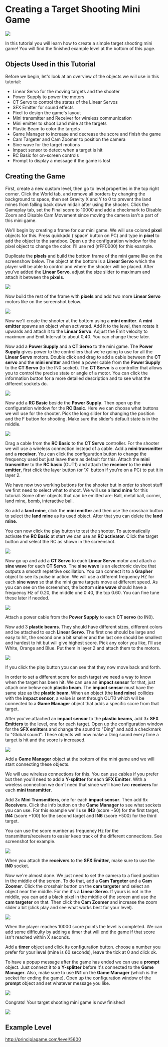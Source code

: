 # Creating a Target Shooting Mini Game
![](https://i.imgur.com/qG4YUr3.png)

In this tutorial you will learn how to create a simple target shooting mini game! You will find the finished example level at the bottom of this page.

## Objects Used in this Tutorial
Before we begin, let's look at an overview of the objects we will use in this tutorial:
* Linear Servo for the moving targets and the shooter
* Power Supply to power the motors
* CT Servo to control the states of the Linear Servos
* SFX Emitter for sound effects
* Pixel to design the game's layout
* Mini transmitter and Receiver for wireless communication
* Mini emitter to shoot Land mine at the targets
* Plastic Beam to color the targets
* Game Manager to increase and decrease the score and finish the game
* Cam Targeter and Cam Zoomer to position the camera
* Sine wave for the target motions
* Impact sensor to detect when a target is hit
* RC Basic for on-screen controls
* Prompt to display a message if the game is lost

## Creating the Game
First, create a new custom level, then go to level properties in the top right corner. Click the World tab, and remove all borders by changing the background to space, then set Gravity X and Y to 0 to prevent the land mines from falling back down midair after using the shooter. Click the Gameplay tab, set the Final score to 10000 and add a checkmark to Disable Zoom and Disable Cam Movement since moving the camera isn't a part of this mini game.

We'll begin by creating a frame for our mini game. We will use colored **pixel** objects for this. Press quickadd ('space' button on PC) and type in **pixel** to add the object to the sandbox. Open up the configuration window for the pixel object to change the color. I'll use red (#FF0000) for this example.

Duplicate the **pixels** and build the bottom frame of the mini game like on the screenshow below. The object at the bottom is a **Linear Servo** which the player will be able to control and where the shooter will be placed. After you've added the **Linear Servo**, adjust the size slider to maximum and attach it between the **pixels**.

![](https://i.imgur.com/K4bJpeE.png)

Now build the rest of the frame with **pixels** and add two more **Linear Servo** motors like on the screenshot below.

![](https://i.imgur.com/8NxacJx.png)

Now we'll create the shooter at the bottom using a **mini emitter**. A **mini emitter** spawns an object when activated. Add it to the level, then rotate it upwards and attach it to the **Linear Servo**. Adjust the Emit velocity to maximum and Emit Interval to about 0,40. You can change these later.

Now add a **Power Supply** and a **CT Servo** to the mini game. The **Power Supply** gives power to the controllers that we're going to use for all the **Linear Servo** motors. Double click and drag to add a cable between the **CT servo** and the **mini emitter** and then a power cable from the **Power Supply** to the **CT Servo** (to the IN0 socket). The **CT Servo** is a controller that allows you to control the precise state or angle of a motor. You can click the information button for a more detailed description and to see what the different sockets do.

![](https://i.imgur.com/SW6BsTK.png)

Now add a **RC Basic** beside the **Power Supply**. Then open up the configuration window for the **RC Basic**. Here we can choose what buttons we will use for the shooter. Pick the long slider for changing the position and the F button for shooting. Make sure the slider's default state is in the middle.

![](https://i.imgur.com/JGD15Y7.png)

Drag a cable from the **RC Basic** to the **CT Servo** controller. For the shooter we will use a wireless connection instead of a cable. Add a **mini transmitter** and a **receiver**. You can click the configuration button to change the frequency used but just leave them as default for this. Attach the **mini transmitter** to the **RC basic** (OUT1) and attach the **receiver** to the **mini emitter**, first click the layer button (or 'X' button if you're on a PC) to put it in layer 2.

We have now two working buttons for the shooter but in order to shoot stuff we first need to select what to shoot. We will use a **land mine** for this tutorial. Some other objects that can be emitted are: Ball, metal ball, corner, land mine, bomb, interactive ball.

So add a **land mine**, click the **mini emitter** and then use the crosshair button to select the **land mine** as its used object. After that you can delete the **land mine**.

You can now click the play button to test the shooter.
To automatically activate the **RC Basic** at start we can use an **RC activator**. Click the target button and select the RC as shown in the screenshot.

![](https://i.imgur.com/VUqdMmB.png)

Now go up and add a **CT Servo** to each **Linear Servo** motor and attach a **sine wave** for each **CT Servo**.
The **sine wave** is an electronic device that outputs a smooth repetitive oscillation. You can connect it to a **Grapher** object to see its pulse in action.
We will use a different frequency HZ for each **sine wave** so that the mini game targets move at different speed. As you can see on the screenshot, the bottom **sine wave** should have a frequency Hz of 0.20, the middle one 0.40, the top 0.60. You can fine tune these later if needed.

![](https://i.imgur.com/xxmiVL0.png)

Attach a power cable from the **Power Supply** to each **CT servo** (to IN0).

Now add 3 **plastic beams**. They should have different sizes, different colors and be attached to each **Linear Servo**.
The first one should be large and easy to hit, the second one a bit smaller and the last one should be smallest and hardest to hit but will give highest score.
Pick any color you like, I'll use White, Orange and Blue. Put them in layer 2 and attach them to the motors.

![](https://i.imgur.com/I8ji74z.png)

If you click the play button you can see that they now move back and forth.

In order to set a different score for each target we need a way to know when the target has been hit. We can use an **impact sensor** for that, just attach one below each **plastic beam**. The **impact sensor** must have the same size as the **plastic beam**. When an object (the **land mine**) collides with the **impact sensor**, a value is sent through OUT0 which will be connected to a **Game Manager** object that adds a specific score from that target.

After you've attached an **impact sensor** to the **plastic beams**, add 3x **SFX Emitters** to the level, one for each target. Open up the configuration window for the **SFX emitters** and change the sound to "Ding" and add a checkmark to "Global sound". These objects will now make a Ding sound every time a target is hit and the score is increased.

![](https://i.imgur.com/pqm5wrw.png)

Add a **Game Manager** object at the bottom of the mini game and we will start connecting these objects.

We will use wireless connections for this. You can use cables if you prefer but then you'll need to add a **Y-splitter** for each **SFX Emitter**. With a wireless connection we don't need that since we'll have two **receivers** for each **mini transmitter**.

Add 3x **Mini Transmitters**, one for each **impact sensor**. Then add 6x **Receivers**. Click the info button on the **Game Manager** to see what sockets you can use. For this example we'll use **IN3** (score +50) for the first target, **IN4** (score +100) for the second target and **IN6** (score +500) for the third target.

You can use the score number as frequency Hz for the transmitters/receivers to easier keep track of the different connections. See screenshot for example.

![](https://i.imgur.com/zW3OqIE.png)

When you attach the **receivers** to the **SFX Emitter**, make sure to use the **IN0** socket.

Now we're almost done. We just need to set the camera to a fixed position in the middle of the screen.
To do that, add a **Cam Targeter** and a **Cam Zoomer**. Click the crosshair button on the **cam targeter** and select an object near the middle. For me it's a **Linear Servo**. If yours is not in the middle, you can add a black pixel in the middle of the screen and use the **cam targeter** on that. Then click the **Cam Zoomer** and increase the zoom slider a bit (click play and see what works best for your level).

![](https://i.imgur.com/UXXsvqv.png)

When the player reaches 10000 score points the level is completed.
We can add some difficulty by adding a timer that will end the game if that score isn't reached within X seconds.

Add a **timer** object and click its configuration button. choose a number you prefer for your level (mine is 60 seconds), leave the tick at 0 and click ok.

To have a popup message after the game has ended we can use a **prompt** object. Just connect it to a **Y-splitter** before it's connected to the **Game Manager**. Also, make sure to use **IN1** on the **Game Manager** (which is the socket for ending the game). Open up the configuration window of the **prompt** object and set whatever message you like.

![](https://i.imgur.com/ZnQYq4P.png)

Congrats! Your target shooting mini game is now finished!

![](https://i.imgur.com/zJiYAN8.png)

## Example Level
http://principiagame.com/level/5600